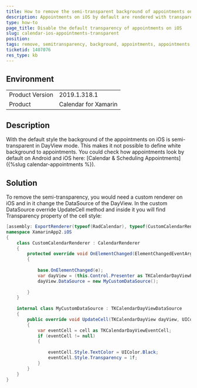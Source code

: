 ```yaml
---
title: How to remove the semi-transparent background of appointments on iOS
description: Appointments on iOS by default are rendered with transparent background
type: how-to
page_title: Disable the default transparency of appointments on iOS
slug: calendar-ios-appointments-transparent
position: 
tags: remove, semitransparency, background, appointments, appointments, transparent, Xamarin, XamarinForms, rendered 
ticketid: 1407076
res_type: kb
---
```


## Environment
<table>
    <tbody>
	    <tr>
	    	<td>Product Version</td>
	    	<td>2019.1.318.1</td>
	    </tr>
	    <tr>
	    	<td>Product</td>
	    	<td>Calendar for Xamarin</td>
	    </tr>
    </tbody>
</table>


## Description

With the default style the background of the appointments on iOS is semi-transparent in DayView mode. This makes it not possible to define white background to appointments. 
You could check how appointments look by default on Android and iOS here: [Calendar &amp; Scheduling Appointments]({%slug calendar-appointments %}).

## Solution

To remove the semi-transparency, you would need a custom renderer on iOS and in it change the DataSource of the DayView. In the custom DataSource override UpdateCell method and inside it you will find Transparency property of the cell style:

```C#
[assembly: ExportRenderer(typeof(RadCalendar), typeof(CustomCalendarRenderer))]
namespace XamarinApp2.iOS
{
    class CustomCalendarRenderer : CalendarRenderer
    {
        protected override void OnElementChanged(ElementChangedEventArgs<RadCalendar> e)
        {
 
            base.OnElementChanged(e);
            var dayView = (this.Control.Presenter as TKCalendarDayViewPresenter).DayView;
            dayView.DataSource = new MyCustomDataSource();
 
        }
    }
           
    internal class MyCustomDataSource : TKCalendarDayViewDataSource
    {
        public override void UpdateCell(TKCalendarDayView dayView, UICollectionViewCell cell)
        {
            var eventCell = cell as TKCalendarDayViewEventCell;
            if (eventCell != null)
            {
 
                eventCell.Style.TextColor = UIColor.Black;
                eventCell.Style.Transparency = 1f;
            }
        }
    }
}
```
